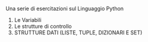 Una serie di esercitazioni sul Linguaggio Python

1) Le Variabili
2) Le strutture di controllo
3) STRUTTURE DATI (LISTE, TUPLE, DIZIONARI E SET)